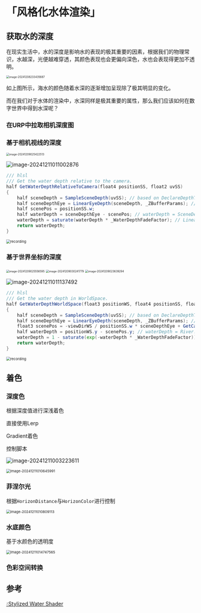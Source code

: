 ﻿# 「风格化水体渲染」

## 获取水的深度

在现实生活中，水的深度是影响水的表现的极其重要的因素，根据我们的物理常识，水越深，光便越难穿透，其颜色表现也会更偏向深色，水也会表现得更加不透明。

<img src="https://hmxs-1315810738.cos.ap-shanghai.myqcloud.com/img/202412082334930.png" alt="image-20241208233435687" style="zoom: 50%;" />

如上图所示，海水的颜色随着水深的逐渐增加呈现除了极其明显的变化。

而在我们对于水体的渲染中，水深同样是极其重要的属性，那么我们应该如何在数字世界中得到水深呢？

### 在URP中拉取相机深度图



### 基于相机视线的深度

<img src="https://hmxs-1315810738.cos.ap-shanghai.myqcloud.com/img/202412090254588.png" alt="image-20241209025422513" style="zoom:50%;" />



![image-20241211011002876](https://hmxs-1315810738.cos.ap-shanghai.myqcloud.com/img/202412110110928.png)



```glsl
/// hlsl
/// Get the water depth relative to the camera.
half GetWaterDepthRelativeToCamera(float4 positionSS, float2 uvSS)
{
    half sceneDepth = SampleSceneDepth(uvSS); // based on DeclareDepthTexture.hlsl in URP
    half sceneDepthEye = LinearEyeDepth(sceneDepth, _ZBufferParams); // Sample the scene depth and convert it to linear eye depth.
    half scenePos = positionSS.w;
    half waterDepth = sceneDepthEye - scenePos; // waterDepth = SceneDepth - ScenePosition
    waterDepth = saturate(waterDepth * _WaterDepthFadeFactor); // Linearly interpolate(can be changed to other interpolation methods)
    return waterDepth;
}
```



<img src="https://hmxs-1315810738.cos.ap-shanghai.myqcloud.com/img/202412110025975.gif" alt="recording" style="zoom: 67%;" />



### 基于世界坐标的深度

<img src="https://hmxs-1315810738.cos.ap-shanghai.myqcloud.com/img/202412090255657.png" alt="image-20241209025556595" style="zoom:50%;" />



<img src="https://hmxs-1315810738.cos.ap-shanghai.myqcloud.com/img/202412090302839.png" alt="image-20241209030241779" style="zoom:50%;" />



<img src="https://hmxs-1315810738.cos.ap-shanghai.myqcloud.com/img/202412090236365.png" alt="image-20241209023639294" style="zoom:50%;" />



![image-20241211011137492](https://hmxs-1315810738.cos.ap-shanghai.myqcloud.com/img/202412110111589.png)



```glsl
/// hlsl
/// Get the water depth in WorldSpace.
half GetWaterDepthWorldSpace(float3 positionWS, float4 positionSS, float3 viewDirWS, float2 uvSS)
{
    half sceneDepth = SampleSceneDepth(uvSS); // based on DeclareDepthTexture.hlsl in URP
    half sceneDepthEye = LinearEyeDepth(sceneDepth, _ZBufferParams); // Sample the scene depth and convert it to linear eye depth.
    float3 scenePos = -viewDirWS / positionSS.w * sceneDepthEye + GetCameraPositionWS(); // Calculate the vector from the camera to the river bottom.
    half waterDepth = positionWS.y - scenePos.y; // waterDepth = River.y - RiverBottom.y
    waterDepth = 1 - saturate(exp(-waterDepth * _WaterDepthFadeFactor)); // Exponential interpolation(can be changed to other interpolation methods)
    return waterDepth;
}
```



<img src="https://hmxs-1315810738.cos.ap-shanghai.myqcloud.com/img/202412110027759.gif" alt="recording" style="zoom:67%;" />





## 着色

### 深度色

根据深度值进行深浅着色

直接使用Lerp

Gradient着色

控制脚本

![image-20241211003223611](https://hmxs-1315810738.cos.ap-shanghai.myqcloud.com/img/202412110032680.png)

<img src="https://hmxs-1315810738.cos.ap-shanghai.myqcloud.com/img/202412110106112.png" alt="image-20241211010645991" style="zoom:67%;" />



### 菲涅尔光



根据`HorizonDistance`与`HorizonColor`进行控制

<img src="https://hmxs-1315810738.cos.ap-shanghai.myqcloud.com/img/202412110108231.png" alt="image-20241211010809113" style="zoom: 67%;" />



### 水底颜色

基于水颜色的透明度

<img src="https://hmxs-1315810738.cos.ap-shanghai.myqcloud.com/img/202412110147709.png" alt="image-20241211014747565" style="zoom:67%;" />

### 色彩空间转换




## 参考

[💧Stylized Water Shader](https://ameye.dev/notes/stylized-water-shader/)